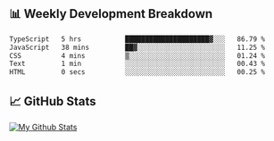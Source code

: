 ## 📊 Weekly Development Breakdown
<!--START_SECTION:waka-->

```txt
TypeScript   5 hrs           █████████████████████▓░░░   86.79 %
JavaScript   38 mins         ██▓░░░░░░░░░░░░░░░░░░░░░░   11.25 %
CSS          4 mins          ▒░░░░░░░░░░░░░░░░░░░░░░░░   01.24 %
Text         1 min           ░░░░░░░░░░░░░░░░░░░░░░░░░   00.43 %
HTML         0 secs          ░░░░░░░░░░░░░░░░░░░░░░░░░   00.25 %
```

<!--END_SECTION:waka-->

## 📈 GitHub Stats
[![My Github Stats](https://github-readme-stats.vercel.app/api?username=triagung128&show_icons=true&hide=contribs,issues&count_private=true&theme=tokyonight)](https://github.com/triagung128)

<!-- [![Top Langs](https://github-readme-stats.vercel.app/api/top-langs/?username=triagung128&layout=compact)](https://github.com/triagung128) -->
